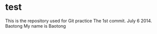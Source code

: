 test
====

This is the repository used for Git practice
The 1st commit. July 6 2014. Baotong
My name is Baotong
